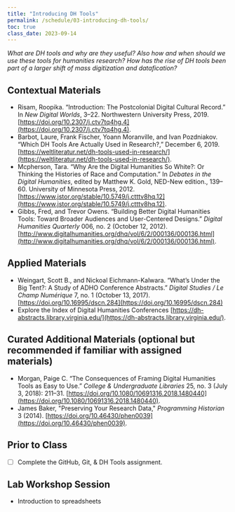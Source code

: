 ```yaml
---
title: "Introducing DH Tools"
permalink: /schedule/03-introducing-dh-tools/
toc: true
class_date: 2023-09-14
---
```


*What are DH tools and why are they useful? Also how and when should we use these tools for humanities research? How has the rise of DH tools been part of a larger shift of mass digitization and datafication?*

## Contextual Materials

- Risam, Roopika. “Introduction: The Postcolonial Digital Cultural Record.” In *New Digital Worlds*, 3–22. Northwestern University Press, 2019. [https://doi.org/10.2307/j.ctv7tq4hg.4](https://doi.org/10.2307/j.ctv7tq4hg.4).
- Barbot, Laure, Frank Fischer, Yoann Moranville, and Ivan Pozdniakov. “Which DH Tools Are Actually Used in Research?,” December 6, 2019. [https://weltliteratur.net/dh-tools-used-in-research/](https://weltliteratur.net/dh-tools-used-in-research/).
- Mcpherson, Tara. “Why Are the Digital Humanities So White?: Or Thinking the Histories of Race and Computation.” In *Debates in the Digital Humanities*, edited by Matthew K. Gold, NED-New edition., 139–60. University of Minnesota Press, 2012. [https://www.jstor.org/stable/10.5749/j.ctttv8hq.12](https://www.jstor.org/stable/10.5749/j.ctttv8hq.12).
- Gibbs, Fred, and Trevor Owens. “Building Better Digital Humanities Tools: Toward Broader Audiences and User-Centered Designs.” *Digital Humanities Quarterly* 006, no. 2 (October 12, 2012). [http://www.digitalhumanities.org/dhq/vol/6/2/000136/000136.html](http://www.digitalhumanities.org/dhq/vol/6/2/000136/000136.html).

## Applied Materials

- Weingart, Scott B., and Nickoal Eichmann-Kalwara. “What’s Under the Big Tent?: A Study of ADHO Conference Abstracts.” *Digital Studies / Le Champ Numérique* 7, no. 1 (October 13, 2017). [https://doi.org/10.16995/dscn.284](https://doi.org/10.16995/dscn.284)
- Explore the Index of Digital Humanities Conferences [https://dh-abstracts.library.virginia.edu/](https://dh-abstracts.library.virginia.edu/).

## Curated Additional Materials (optional but recommended if familiar with assigned materials)

- Morgan, Paige C. “The Consequences of Framing Digital Humanities Tools as Easy to Use.” *College & Undergraduate Libraries* 25, no. 3 (July 3, 2018): 211–31. [https://doi.org/10.1080/10691316.2018.1480440](https://doi.org/10.1080/10691316.2018.1480440).
- James Baker, "Preserving Your Research Data," *Programming Historian* 3 (2014). [https://doi.org/10.46430/phen0039](https://doi.org/10.46430/phen0039).

## Prior to Class

- [ ] Complete the GitHub, Git, & DH Tools assignment.

## Lab Workshop Session

- Introduction to spreadsheets